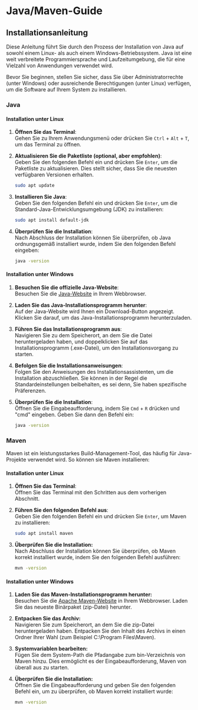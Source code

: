 # Java/Maven-Guide
## Installationsanleitung

Diese Anleitung führt Sie durch den Prozess der Installation von Java auf sowohl einem Linux- als auch einem Windows-Betriebssystem. Java ist eine weit verbreitete Programmiersprache und Laufzeitumgebung, die für eine Vielzahl von Anwendungen verwendet wird.

Bevor Sie beginnen, stellen Sie sicher, dass Sie über Administratorrechte (unter Windows) oder ausreichende Berechtigungen (unter Linux) verfügen, um die Software auf Ihrem System zu installieren.

### Java
#### Installation unter Linux
1. **Öffnen Sie das Terminal**:  
   Gehen Sie zu Ihrem Anwendungsmenü oder drücken Sie `Ctrl` + `Alt` + `T`, um das Terminal zu öffnen.

2. **Aktualisieren Sie die Paketliste (optional, aber empfohlen)**:  
   Geben Sie den folgenden Befehl ein und drücken Sie `Enter`, um die Paketliste zu aktualisieren. Dies stellt sicher, dass Sie die neuesten verfügbaren Versionen erhalten.

   ```bash
   sudo apt update
   ```

3. **Installieren Sie Java**:  
   Geben Sie den folgenden Befehl ein und drücken Sie `Enter`, um die Standard-Java-Entwicklungsumgebung (JDK) zu installieren:

   ```bash
   sudo apt install default-jdk
   ```

4. **Überprüfen Sie die Installation**:  
   Nach Abschluss der Installation können Sie überprüfen, ob Java ordnungsgemäß installiert wurde, indem Sie den folgenden Befehl eingeben:

   ```bash
   java -version
   ```

#### Installation unter Windows
1. **Besuchen Sie die offizielle Java-Website**:  
Besuchen Sie die [Java-Website](https://www.java.com) in Ihrem Webbrowser.

2. **Laden Sie das Java-Installationsprogramm herunter**:  
   Auf der Java-Website wird Ihnen ein Download-Button angezeigt. Klicken Sie darauf, um das Java-Installationsprogramm herunterzuladen.

3. **Führen Sie das Installationsprogramm aus**:  
   Navigieren Sie zu dem Speicherort, an dem Sie die Datei heruntergeladen haben, und doppelklicken Sie auf das Installationsprogramm (.exe-Datei), um den Installationsvorgang zu starten.

4. **Befolgen Sie die Installationsanweisungen**:  
   Folgen Sie den Anweisungen des Installationsassistenten, um die Installation abzuschließen. Sie können in der Regel die Standardeinstellungen beibehalten, es sei denn, Sie haben spezifische Präferenzen.

5. **Überprüfen Sie die Installation**:  
   Öffnen Sie die Eingabeaufforderung, indem Sie `Cmd` + `R` drücken und "cmd" eingeben. Geben Sie dann den Befehl ein:

   ```bash
   java -version
   ```

### Maven
Maven ist ein leistungsstarkes Build-Management-Tool, das häufig für Java-Projekte verwendet wird. So können sie Maven installieren:

#### Installation unter Linux
1. **Öffnen Sie das Terminal**:  
   Öffnen Sie das Terminal mit den Schritten aus dem vorherigen Abschnitt.

2. **Führen Sie den folgenden Befehl aus**:  
   Geben Sie den folgenden Befehl ein und drücken Sie `Enter`, um Maven zu installieren:

   ```bash
   sudo apt install maven
   ```
   
3. **Überprüfen Sie die Installation:**  
   Nach Abschluss der Installation können Sie überprüfen, ob Maven korrekt installiert wurde, indem Sie den folgenden Befehl ausführen:

   ```bash
   mvn -version
   ```
   
#### Installation unter Windows
1. **Laden Sie das Maven-Installationsprogramm herunter:**  
   Besuchen Sie die [Apache Maven-Website](https://maven.apache.org/download.cgi) in Ihrem Webbrowser. Laden Sie das neueste Binärpaket (zip-Datei) herunter.

2. **Entpacken Sie das Archiv:**  
   Navigieren Sie zum Speicherort, an dem Sie die zip-Datei heruntergeladen haben. Entpacken Sie den Inhalt des Archivs in einen Ordner Ihrer Wahl (zum Beispiel C:\Program Files\Maven).

3. **Systemvariablen bearbeiten:**  
   Fügen Sie dem System-Path die Pfadangabe zum bin-Verzeichnis von Maven hinzu. Dies ermöglicht es der Eingabeaufforderung, Maven von überall aus zu starten.

4. **Überprüfen Sie die Installation:**  
   Öffnen Sie die Eingabeaufforderung und geben Sie den folgenden Befehl ein, um zu überprüfen, ob Maven korrekt installiert wurde:

   ```bash
   mvn -version
   ```
